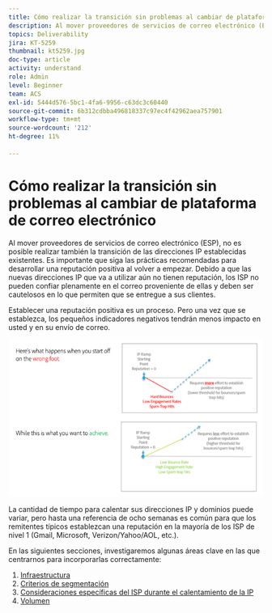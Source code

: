 ```yaml
---
title: Cómo realizar la transición sin problemas al cambiar de plataforma de correo electrónico.
description: Al mover proveedores de servicios de correo electrónico (ESP), no es posible realizar también la transición de las direcciones IP establecidas existentes. Es importante que siga las prácticas recomendadas para desarrollar una reputación positiva al volver a empezar.
topics: Deliverability
jira: KT-5259
thumbnail: kt5259.jpg
doc-type: article
activity: understand
role: Admin
level: Beginner
team: ACS
exl-id: 5444d576-5bc1-4fa6-9956-c63dc3c60440
source-git-commit: 6b312cdbba496818337c97ec4f42962aea757901
workflow-type: tm+mt
source-wordcount: '212'
ht-degree: 11%

---
```


# Cómo realizar la transición sin problemas al cambiar de plataforma de correo electrónico

Al mover proveedores de servicios de correo electrónico (ESP), no es posible realizar también la transición de las direcciones IP establecidas existentes. Es importante que siga las prácticas recomendadas para desarrollar una reputación positiva al volver a empezar. Debido a que las nuevas direcciones IP que va a utilizar aún no tienen reputación, los ISP no pueden confiar plenamente en el correo proveniente de ellas y deben ser cautelosos en lo que permiten que se entregue a sus clientes.

Establecer una reputación positiva es un proceso. Pero una vez que se establezca, los pequeños indicadores negativos tendrán menos impacto en usted y en su envío de correo.

![Proceso de transición](../assets/transition-process.png)

La cantidad de tiempo para calentar sus direcciones IP y dominios puede variar, pero hasta una referencia de ocho semanas es común para que los remitentes típicos establezcan una reputación en la mayoría de los ISP de nivel 1 (Gmail, Microsoft, Verizon/Yahoo/AOL, etc.).

En las siguientes secciones, investigaremos algunas áreas clave en las que centrarnos para incorporarlas correctamente:

1. [Infraestructura](/help/transition-process/infrastructure.md)
2. [Criterios de segmentación](/help/transition-process/targeting-criteria.md)
3. [Consideraciones específicas del ISP durante el calentamiento de la IP](/help/transition-process/isp-specific-considerations-during-ip-warming.md)
4. [Volumen](/help/transition-process/volume.md)
